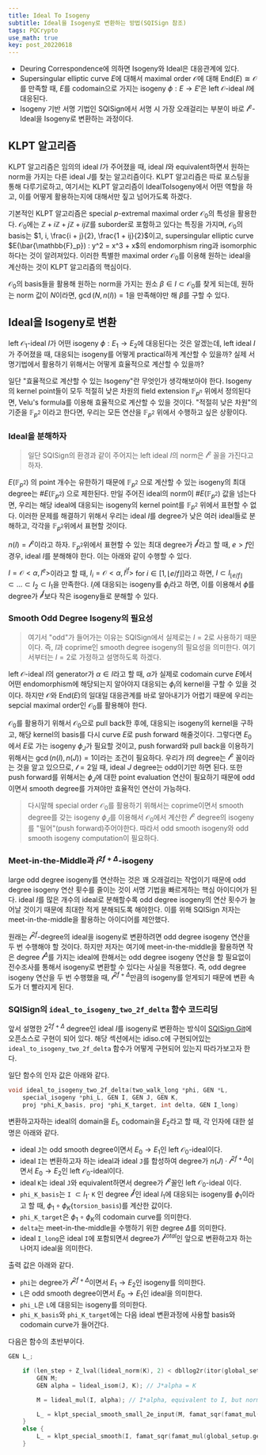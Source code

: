 ```yaml
---
title: Ideal To Isogeny
subtitle: Ideal을 Isogeny로 변환하는 방법(SQISign 참조)
tags: PQCrypto
use_math: true
key: post_20220618
---
```


* Deuring Correspondence에 의하면 Isogeny와 Ideal은 대응관계에 있다.
* Supersingular elliptic curve $E$에 대해서 maximal order $\mathcal{O}$에 대해 $\mathrm{End}(E) \cong \mathcal{O}$를 만족할 때, $E$를 codomain으로 가지는 isogeny $\phi:E \rightarrow E'$은 left $\mathcal{O}$-ideal $I$에 대응된다.
* Isogeny 기반 서명 기법인 SQISign에서 서명 시 가장 오래걸리는 부분이 바로 $\mathcal{l}^e$-Ideal을 Isogeny로 변환하는 과정이다.

<!--more-->

## KLPT 알고리즘

KLPT 알고리즘은 임의의 ideal $I$가 주어졌을 때, ideal $I$와 equivalent하면서 원하는 norm을 가지는 다른 ideal $J$를 찾는 알고리즘이다. KLPT 알고리즘은 따로 포스팅을 통해 다루기로하고, 여기서는 KLPT 알고리즘이 IdealToIsogeny에서 어떤 역할을 하고, 이를 어떻게 활용하는지에 대해서만 짚고 넘어가도록 하겠다.

기본적인 KLPT 알고리즘은 special $p$-extremal maximal order $\mathcal{O}_0$의 특성을 활용한다. $\mathcal{O}_0$에는 $\mathbb{Z} + i\mathbb{Z} + j\mathbb{Z} + ij\mathbb{Z}$를 suborder로 포함하고 있다는 특징을 가지며, $\mathcal{O}_0$의 basis는 $1, i, \frac{i + j}{2}, \frac{1 + ij}{2}$이고, supersingular elliptic curve $E(\bar{\mathbb{F}_p}) : y^2 = x^3 + x$의 endomorphism ring과 isomorphic 하다는 것이 알려져있다. 이러한 특별한 maximal order $\mathcal{O}_0$를 이용해 원하는 ideal을 계산하는 것이 KLPT 알고리즘의 핵심이다.

$\mathcal{O}_0$의 basis들을 활용해 원하는 norm을 가지는 원소 $\beta \in I \subset \mathcal{O}_0$를 찾게 되는데, 원하는 norm 값이 $N$이라면, $\gcd(N,n(I)) = 1$을 만족해야만 해 $\beta$를 구할 수 있다.

## Ideal을 Isogeny로 변환

left $\mathcal{O}_1$-ideal $I$가 어떤 isogeny $\phi:E_1 \rightarrow E_2$에 대응된다는 것은 알겠는데, left ideal $I$가 주어졌을 때, 대응되는 isogeny를 어떻게 practical하게 계산할 수 있을까? 실제 서명기법에서 활용하기 위해서는 어떻게 효율적으로 계산할 수 있을까?

일단 "효율적으로 계산할 수 있는 Isogeny"란 무엇인가 생각해보아야 한다. Isogeny의 kernel point들이 모두 적절히 낮은 차원의 field extension $\mathbb{F}_{p^n}$ 위에서 정의된다면, Velu's formula를 이용해 효율적으로 계산할 수 있을 것이다. "적절히 낮은 차원"의 기준을 $\mathbb{F}_{p^2}$ 이라고 한다면, 우리는 모든 연산을 $\mathbb{F}_{p^2}$ 위에서 수행하고 싶은 상황이다.

### Ideal을 분해하자

> 일단 SQISign의 환경과 같이 주어지는 left ideal $I$의 norm은 $\mathcal{l}^e$ 꼴을 가진다고 하자.

$E(\mathbb{F}_{p^2})$ 의 point 개수는 유한하기 때문에 $\mathbb{F}_{p^2}$ 으로 계산할 수 있는 isogeny의 최대 degree는 $\#E(\mathbb{F}_{p^2})$ 으로 제한된다. 만일 주어진 ideal의 norm이 $\#E(\mathbb{F}_{p^2})$ 값을 넘는다면, 우리는 해당 ideal에 대응되는 isogeny의 kernel point를 $\mathbb{F}_{p^2}$ 위에서 표현할 수 없다. 이러한 문제를 해결하기 위해서 우리는 ideal $I$를 degree가 낮은 여러 ideal들로 분해하고, 각각을 $\mathbb{F}_{p^2}$위에서 표현할 것이다.

$n(I) = \mathcal{l}^e$이라고 하자. $\mathbb{F}_{p^2}$위에서 표현할 수 있는 최대 degree가 $\mathcal{l}^f$라고 할 때, $e > f$인 경우, ideal $I$를 분해해야 한다. 이는 아래와 같이 수행할 수 있다.

$I = \mathcal{O}<\alpha, l^e>$이라고 할 때, $I_i = \mathcal{O}<\alpha, l^{if}>$ for $i \in [1,\lfloor e/f\rfloor]$라고 하면, $I \subset I_{\lfloor e/f\rfloor} \subset ... \subset I_2 \subset I_1$을 만족한다. $I_i$에 대응되는 isogeny를 $\phi_i$라고 하면, 이를 이용해서 $\phi$를 degree가 $\mathcal{l}^f$보다 작은 isogeny들로 분해할 수 있다.

### Smooth Odd Degree Isogeny의 필요성

> 여기서 "odd"가 들어가는 이유는 SQISign에서 실제로는 $l=2$로 사용하기 때문이다. 즉, $l$과 coprime인 smooth degree isogeny의 필요성을 의미한다. 여기서부터는 $l=2$로 가정하고 설명하도록 하겠다.

left $\mathcal{O}$-ideal $I$의 generator가 $\alpha \in I$라고 할 때, $\alpha$가 실제로 codomain curve $E$에서 어떤 endomorphism에 해당되는지 알아야지 대응되는 $\phi_I$의 kernel을 구할 수 있을 것이다. 하지만 $\mathcal{O}$와 $\mathrm{End}(E)$의 일대일 대응관계를 바로 알아내기가 어렵기 때문에 우리는 sepcial maximal order인 $\mathcal{O}_0$를 활용해야 한다.

$\mathcal{O}_0$를 활용하기 위해서 $\mathcal{O}_0$으로 pull back한 후에, 대응되는 isogeny의 kernel을 구하고, 해당 kernel의 basis를 다시 curve $E$로 push forward 해줄것이다. 그렇다면 $E_0$에서 $E$로 가는 isogeny $\phi_J$가 필요할 것이고, push forward와 pull back을 이용하기 위해서는 $\gcd(n(I), n(J))=1$이라는 조건이 필요하다. 우리가 $I$의 degree는 $\mathcal{l}^e$ 꼴이라는 것을 알고 있으므로, $\mathcal{l}=2$일 때, ideal $J$ degree는 odd이기만 하면 된다. 또한 push forward를 위해서는 $\phi_J$에 대한 point evaluation 연산이 필요하기 때문에 odd이면서 smooth degree를 가져야만 효율적인 연산이 가능하다.

> 다시말해 special order $\mathcal{O}_0$를 활용하기 위해서는 coprime이면서 smooth degree를 갖는 isogeny $\phi_J$를 이용해서 $\mathcal{O}_0$에서 계산한 $\mathcal{l}^e$ degree의 isogeny를 "밀어"(push forward)주어야한다. 따라서 odd smooth isogeny와 odd smooth isogeny computation이 필요하다.

### Meet-in-the-Middle과 $l^{2f+\Delta}$-isogeny

large odd degree isogeny를 연산하는 것은 꽤 오래걸리는 작업이기 때문에 odd degree isogeny 연산 횟수를 줄이는 것이 서명 기법을 빠르게하는 핵심 아이디어가 된다. ideal $I$를 많은 개수의 ideal로 분해할수록 odd degree isogeny의 연산 횟수가 늘어날 것이기 때문에 최대한 적게 분해되도록 해야한다. 이를 위해 SQISign 저자는 meet-in-the-middle을 활용하는 아이디어를 제안했다.

원래는 $\mathcal{l}^{2f}$-degree의 ideal을 isogeny로 변환하려면 odd degree isogeny 연산을 두 번 수행해야 할 것이다. 하지만 저자는 여기에 meet-in-the-middle을 활용하면 작은 degree $\mathcal{l}^{\Delta}$를 가지는 ideal에 한해서는 odd degree isogeny 연산을 할 필요없이 전수조사를 통해서 isogeny로 변환할 수 있다는 사실을 적용했다. 즉, odd degree isogeny 연산을 두 번 수행했을 때, $\mathcal{l}^{2f+\Delta}$만큼의 isogeny를 얻게되기 때문에 변환 속도가 더 빨라지게 된다.

### SQISign의 `ideal_to_isogeny_two_2f_delta` 함수 코드리딩

앞서 설명한 $2^{2f+\Delta}$ degree인 ideal $I$를 isogeny로 변환하는 방식이 [SQISign Git](https://github.com/SQISign/sqisign)에 오픈소스로 구현이 되어 있다. 해당 섹션에서는 idiso.c에 구현되어있는 `ideal_to_isogeny_two_2f_delta` 함수가 어떻게 구현되어 있는지 따라가보고자 한다.

일단 함수의 인자 값은 아래와 같다.
```c++
void ideal_to_isogeny_two_2f_delta(two_walk_long *phi, GEN *L,
    special_isogeny *phi_L, GEN I, GEN J, GEN K,
    proj *phi_K_basis, proj *phi_K_target, int delta, GEN I_long)
```
변환하고자하는 ideal의 domain을 $E_1$, codomain을 $E_2$라고 할 때, 각 인자에 대한 설명은 아래와 같다.
* ideal `J`는 odd smooth degree이면서 $E_0 \rightarrow E_1$인 left $\mathcal{O}_0$-ideal이다.
* ideal `I`는 변환하고자 하는 ideal과 ideal `J`를 합성하여 degree가 $n(J)\cdot \mathcal{l}^{2f+\Delta}$이면서 $E_0 \rightarrow E_2$인 left $\mathcal{O}_0$-ideal이다.
* ideal `K`는 ideal `J`와 equivalent하면서 degree가 $\mathcal{l}^e$꼴인 left $\mathcal{O}_0$-ideal 이다.
* `phi_K_basis`는 `I` $\subset I_1 \cdot$ `K`
인 degree $\mathcal{l}^{f}$인 ideal $I_1$에 대응되는 isogeny를 $\phi_1$이라고 할 때, $\phi_1 \circ \phi_K($`torsion_basis`$)$를 계산한 값이다.
* `phi_K_target`은 $\phi_1 \circ \phi_K$의 codomain curve를 의미한다.
* `delta`는 meet-in-the-middle을 수행하기 위한 degree $\Delta$를 의미한다.
* ideal `I_long`은 ideal `I`에 포함되면서 degree가 $\mathcal{l}^{total}$인 앞으로 변환하고자 하는 나머지 ideal을 의미한다.

출력 값은 아래와 같다.
* `phi`는 degree가 $\mathcal{l}^{2f+\Delta}$이면서 $E_1 \rightarrow E_2$인 isogeny를 의미한다.
* `L`은 odd smooth degree이면서 $E_0 \rightarrow E_1$인 ideal을 의미한다.
* `phi_L`은 `L`에 대응되는 isogeny를 의미한다.
* `phi_K_basis`와 `phi_K_target`에는 다음 ideal 변환과정에 사용할 basis와 codomain curve가 들어간다.

다음은 함수의 초반부이다.
```c++
GEN L_;

    if (len_step + Z_lval(lideal_norm(K), 2) < dbllog2r(itor(global_setup.p,10))/2. + 10 ) {
        GEN M;
        GEN alpha = lideal_isom(J, K); // J*alpha = K

        M = lideal_mul(I, alpha); // I*alpha, equivalent to I, but norm a power of 2

        L_ = klpt_special_smooth_small_2e_input(M, famat_sqr(famat_mul(global_setup.gen_p_plus_fact, global_setup.gen_p_minus_fact)));
    }
    else {
        L_ = klpt_special_smooth(I, famat_sqr(famat_mul(global_setup.gen_p_plus_fact, global_setup.gen_p_minus_fact)));
    }
```

